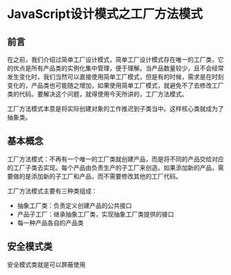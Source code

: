 # JavaScript设计模式之工厂方法模式

## 前言
在之前，我们介绍过简单工厂设计模式，简单工厂设计模式存在唯一的工厂类，它的优点是所有产品类的实例化集中管理，便于理解。当产品数量较少，且不会经常发生变化时，我们当然可以直接使用简单工厂模式，但是有的时候，需求是在时刻变化的，产品类也可能随之增加，如果使用简单工厂模式，就避免不了去修改工厂类的代码。要解决这个问题，就得使用今天所讲的，工厂方法模式。

工厂方法模式本意是将实际创建对象的工作推迟到子类当中。这样核心类就成为了抽象类。

## 基本概念
工厂方法模式：不再有一个唯一的工厂类就创建产品，而是将不同的产品交给对应的工厂子类去实现。每个产品由负责生产的子工厂来创造。如果添加新的产品，需要做的是添加新的子工厂和产品，而不需要修改其他的工厂代码。

工厂方法模式主要有三种类组成：
- 抽象工厂类：负责定义创建产品的公共接口
- 产品子工厂：继承抽象工厂类，实现抽象工厂类提供的接口
- 每一种产品各自的产品类

## 安全模式类
安全模式类就是可以屏蔽使用
